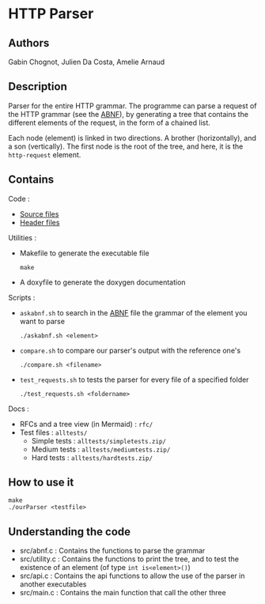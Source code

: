 # HTTP Parser

## Authors
Gabin Chognot, Julien Da Costa, Amelie Arnaud
## Description

Parser for the entire HTTP grammar. The programme can parse a request of the HTTP grammar (see the [ABNF](rfc/allrfc.abnf)), by generating a tree that contains the different elements of the request, in the form of a chained list.

Each node (element) is linked in two directions. A brother (horizontally), and a son (vertically). The first node is the root of the tree, and here, it is the `http-request` element.


## Contains
Code :
* [Source files](src)
* [Header files](headers)

Utilities :
* Makefile to generate the executable file 
    ```
    make
    ```
* A doxyfile to generate the doxygen documentation

Scripts :
* `askabnf.sh` to search in the [ABNF](rfc/allrfc.abnf) file the grammar of the element you want to parse
    ```
    ./askabnf.sh <element>
    ```
* `compare.sh` to compare our parser's output with the reference one's
    ```
    ./compare.sh <filename>
    ```
* `test_requests.sh` to tests the parser for every file of a specified folder
    ```
    ./test_requests.sh <foldername>
    ```

Docs :
* RFCs and a tree view (in Mermaid) : `rfc/`
* Test files : `alltests/`
    * Simple tests : `alltests/simpletests.zip/`
    * Medium tests : `alltests/mediumtests.zip/`
    * Hard tests : `alltests/hardtests.zip/`

## How to use it

```
make
./ourParser <testfile>
```	

## Understanding the code
* src/abnf.c : Contains the functions to parse the grammar
* src/utility.c : Contains the functions to print the tree, and to test the existence of an element (of type `int is<element>()`)
* src/api.c : Contains the api functions to allow the use of the parser in another executables
* src/main.c : Contains the main function that call the other three 

